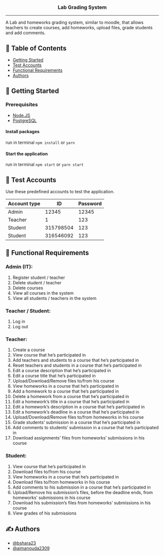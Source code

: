 
<h3 align="center">Lab Grading System</h3>

---

A Lab and homeworks grading system, similar to moodle, that allows teachers to create courses, add homeworks, upload files, grade students and add comments.


## 📝 Table of Contents

- [Getting Started](#getting_started)
- [Test Accounts](#testaccounts)
- [Functional Requirements](#funcreq)
- [Authors](#authors)


## 🏁 Getting Started <a name = "getting_started"></a>

### Prerequisites
- [Node.JS](https://nodejs.org/en/)
- [PostgreSQL](https://www.postgresql.org/)

#### Install packages
run in terminal ```npm install``` or ```yarn```

#### Start the application
run in terminal ```npm start``` or ```yarn start```






## 🧪 Test Accounts <a name = "testaccounts"></a>

Use these predefined accounts to test the application.

| Account type  | ID | Password |
| ------------- | ------------- | ------------- |
| Admin   | 12345 | 12345  |
| Teacher  | 1  | 123  |
| Student  | 315798504  | 123  |
| Student  | 316546092  | 123  |

## 📃 Functional Requirements  <a name = "funcreq"></a>
### Admin (IT):
 1. Register student / teacher
 2. Delete student / teacher
 3. Delete courses
 4. View all courses in the system
 5. View all students / teachers in the system

### Teacher / Student:
1. Log in
2. Log out

### Teacher:
1. Create a course
2. View course that he’s participated in
3. Add teachers and students to a course that he’s participated in
4. Reset teachers and students in a course that he’s participated in
5. Edit a course description that he’s participated in
6. Edit a course title that he’s participated in
7. Upload/Download/Remove files to/from his course
8. View homeworks in a course that he’s participated in
9. Add a homework to a course that he’s participated in
10. Delete a homework from a course that he’s participated in
11. Edit a homework’s title in a course that he’s participated in
12. Edit a homework’s description in a course that he’s participated in
13. Edit a homework’s deadline in a course that he’s participated in
14. Upload/Download/Remove files to/from homeworks in his course
15. Grade students’ submission in a course that he’s participated in
16. Add comments to students’ submission in a course that he’s participated in
17. Download assignments’ files from homeworks’ submissions in his course

### Student:
1. View course that he’s participated in
2. Download files to/from his course
3. View homeworks in a course that he’s participated in
4. Download files to/from homeworks in his course
5. Add comments to his submission in a course that he’s participated in
6. Upload/Remove his submission’s files, before the deadline ends, from homeworks’ submissions in his course
7. Download his submission’s files from homeworks’ submissions in his course
8. View grades of his submissions

## ✍️ Authors <a name = "authors"></a>

- [@bshara23](https://github.com/bshara23)
- [@aimanouda2309](https://github.com/aimanouda2309)
